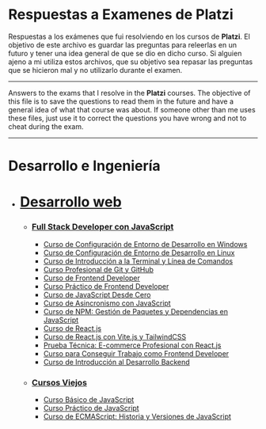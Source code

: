# Respuestas a Examenes de Platzi
Respuestas a los exámenes que fui resolviendo en los cursos de **Platzi**. El objetivo de este archivo es guardar las preguntas para releerlas en un futuro y tener una idea general de que se dio en dicho curso.  Si alguien ajeno a mi utiliza estos archivos, que su objetivo sea repasar las preguntas que se hicieron mal y no utilizarlo durante el examen.

------------
Answers to the exams that I resolve in the **Platzi** courses. The objective of this file is to save the questions to read them in the future and have a general idea of what that course was about. If someone other than me uses these files, just use it to correct the questions you have wrong and not to cheat during the exam.

------------
# Desarrollo e Ingeniería
- # [Desarrollo web](https://platzi.com/escuela/web/ "Desarrollo web")
	- ### [Full Stack Developer con JavaScript](https://platzi.com/ruta/javascript-full-stack/?school=_escuela_web_ "Full Stack Developer con JavaScript")	
		- [ Curso de Configuración de Entorno de Desarrollo en Windows](https://github.com/ginogiorgi/respuestasAExamenesDePlatzi/blob/main/Cursos/cursoConfiguracionEntornoDesarrolloWindows.md " Curso de Configuración de Entorno de Desarrollo en Windows")
		- [ Curso de Configuración de Entorno de Desarrollo en Linux](https://github.com/ginogiorgi/respuestasAExamenesDePlatzi/blob/main/Cursos/cursoConfiguracionEntornoDesarrolloLinux.md " Curso de Configuración de Entorno de Desarrollo en Linux")
		- [ Curso de Introducción a la Terminal y Línea de Comandos](https://github.com/ginogiorgi/respuestasAExamenesDePlatzi/blob/main/Cursos/cursoIntroduccionTerminalYLineaDeComandos.md " Curso de Introducción a la Terminal y Línea de Comandos")
		- [ Curso Profesional de Git y GitHub](https://github.com/ginogiorgi/respuestasAExamenesDePlatzi/blob/main/Cursos/cursoProfesionalGitGithub.md " Curso Profesional de Git y GitHub")
		- [ Curso de Frontend Developer](https://github.com/ginogiorgi/respuestasAExamenesDePlatzi/blob/main/Cursos/cursoFrontedDeveloper.md " Curso de Frontend Developer")
		- [ Curso Práctico de Frontend Developer](https://github.com/ginogiorgi/respuestasAExamenesDePlatzi/blob/main/Cursos/cursoPracticoFrontendDeveloper.md " Curso Práctico de Frontend Developer")
		- [ Curso de JavaScript Desde Cero](https://github.com/ginogiorgi/respuestasAExamenesDePlatzi/blob/main/Cursos/cursoJavaScriptDesdeCero.md " Curso de JavaScript Desde Cero")
		- [ Curso de Asincronismo con JavaScript](https://github.com/ginogiorgi/respuestasAExamenesDePlatzi/blob/main/Cursos/cursoAsincronismoJavascript.md " Curso de Asincronismo con JavaScript")
		- [ Curso de NPM: Gestión de Paquetes y Dependencias en JavaScript](https://github.com/ginogiorgi/respuestasAExamenesDePlatzi/blob/main/Cursos/cursoDeNPM.md " Curso de NPM: Gestión de Paquetes y Dependencias en JavaScript")
		- [ Curso de React.js](https://github.com/ginogiorgi/respuestasAExamenesDePlatzi/blob/main/Cursos/cursoDeReactJs.md " Curso de React.js")
		- [ Curso de React.js con Vite.js y TailwindCSS](https://github.com/ginogiorgi/respuestasAExamenesDePlatzi/blob/main/Cursos/cursoDeReact.jsConVite.jsYTailwindCSS.md " Curso de React.js con Vite.js y TailwindCSS")
		- [ Prueba Técnica: E-commerce Profesional con React.js](https://github.com/ginogiorgi/respuestasAExamenesDePlatzi/blob/main/Cursos/pruebaTecnicaReactJs.md " Prueba Técnica: E-commerce Profesional con React.js")
		- [ Curso para Conseguir Trabajo como Frontend Developer](https://github.com/ginogiorgi/respuestasAExamenesDePlatzi/blob/main/Cursos/cursoParaConseguirTrabajoFrontendDeveloper.md " Curso para Conseguir Trabajo como Frontend Developer")
		- [ Curso de Introducción al Desarrollo Backend](https://github.com/ginogiorgi/respuestasAExamenesDePlatzi/blob/main/Cursos/cursoIntrocuccionDesarolloBackend.md " Curso de Introducción al Desarrollo Backend")
	- ### [Cursos Viejos](https://platzi.com/escuela/web/ "Cursos Viejos")
		- [ Curso Básico de JavaScript](https://github.com/ginogiorgi/respuestasAExamenesDePlatzi/blob/main/Cursos/cursoBasicoJavascript.md " Curso Básico de JavaScript")
		- [ Curso Práctico de JavaScript](https://github.com/ginogiorgi/respuestasAExamenesDePlatzi/blob/main/Cursos/cursoPracticoJavascript.md " Curso Práctico de JavaScript")
		- [ Curso de ECMAScript: Historia y Versiones de JavaScript](https://github.com/ginogiorgi/respuestasAExamenesDePlatzi/blob/main/Cursos/cursoECMAscript.md " Curso de ECMAScript: Historia y Versiones de JavaScript")